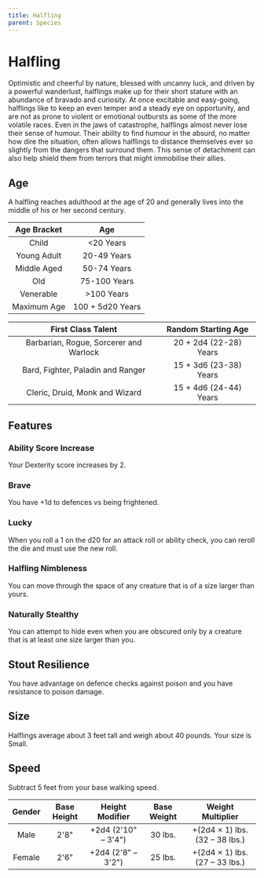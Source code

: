 ```yaml
---
title: Halfling
parent: Species
---
```


# Halfling
Optimistic and cheerful by nature, blessed with uncanny luck, and driven by a powerful wanderlust, halflings make up for their short stature with an abundance of bravado and curiosity. At once excitable and easy-going, halflings like to keep an even temper and a steady eye on opportunity, and are not as prone to violent or emotional outbursts as some of the more volatile races. Even in the jaws of catastrophe, halflings almost never lose their sense of humour. Their ability to find humour in the absurd, no matter how dire the situation, often allows halflings to distance themselves ever so slightly from the dangers that surround them. This sense of detachment can also help shield them from terrors that might immobilise their allies.

## Age
A halfling reaches adulthood at the age of 20 and generally lives into the middle of his or her second century.

| Age Bracket | Age |
|:-----------:|:---:|
| Child       | <20 Years        |
| Young Adult | 20-49 Years      |
| Middle Aged | 50-74 Years      |
| Old         | 75-100 Years     |
| Venerable   | >100 Years       |
| Maximum Age | 100 + 5d20 Years |

| First Class Talent | Random Starting Age |
|:------------------:|:-------------------:|
| Barbarian, Rogue, Sorcerer and Warlock | 20 + 2d4 (22-28) Years |
| Bard, Fighter, Paladin and Ranger      | 15 + 3d6 (23-38) Years |
| Cleric, Druid, Monk and Wizard         | 15 + 4d6 (24-44) Years |

## Features

### Ability Score Increase
Your Dexterity score increases by 2.

### Brave
You have +1d to defences vs being frightened.

### Lucky
When you roll a 1 on the d20 for an attack roll or ability check, you can reroll the die and must use the new roll.

### Halfling Nimbleness
You can move through the space of any creature that is of a size larger than yours.

### Naturally Stealthy
You can attempt to hide even when you are obscured only by a creature that is at least one size larger than you.

## Stout Resilience
You have advantage on defence checks against poison and you have resistance to poison damage.

## Size
Halflings average about 3 feet tall and weigh about 40 pounds. Your size is Small.

## Speed
Subtract 5 feet from your base walking speed.

| Gender | Base Height | Height Modifier | Base Weight | Weight Multiplier |
|:------:|:-----------:|:---------------:|:-----------:|:-----------------:|
| Male   | 2'8" | +2d4 (2'10" – 3'4") | 30 lbs. | +(2d4 × 1) lbs. (32 – 38 lbs.) |
| Female | 2'6" | +2d4 (2'8" – 3'2")  | 25 lbs. | +(2d4 × 1) lbs. (27 – 33 lbs.) |
